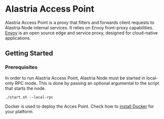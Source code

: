 # Alastria Access Point
Alastria Access Point is a proxy that filters and forwards client requests to Alastria Node internal services. It relies on Envoy front-proxy capabilities. [Envoy](https://www.envoyproxy.io/) is an open source edge and service proxy, designed for cloud-native applications.

## Getting Started

### Prerequisites
In order to run Alastria Access Point, Alastria Node must be started in local-only RPC mode. This is done by passing an optional argumental to the script that starts the node.

``./start.sh --local-rpc``

Docker is used to deploy the Acces Point. Check how to [install Docker](https://docs.docker.com/install/) for your platform.
